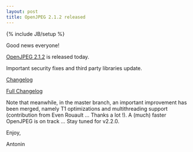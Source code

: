 ```yaml
---
layout: post
title: OpenJPEG 2.1.2 released
---
```

{% include JB/setup %}

Good news everyone!

[OpenJPEG 2.1.2](https://github.com/uclouvain/openjpeg/releases/tag/v2.1.2) is released today.


Important security fixes and third party libraries update.

[Changelog](https://github.com/uclouvain/openjpeg/blob/openjpeg-2.1/CHANGELOG.md)

[Full Changelog](https://github.com/uclouvain/openjpeg/compare/v2.1.1...v2.1.2)

Note that meanwhile, in the master branch, an important improvement has been merged, namely T1 optimizations and multithreading support (contribution from Even Rouault … Thanks a lot !). A (much) faster OpenJPEG is on track … Stay tuned for v2.2.0.

Enjoy,

Antonin
